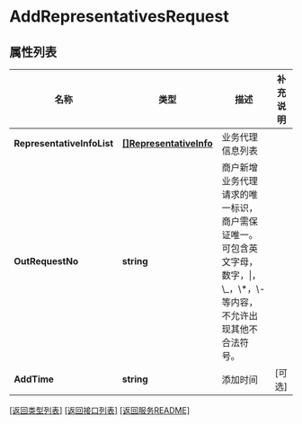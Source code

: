 # AddRepresentativesRequest

## 属性列表

名称 | 类型 | 描述 | 补充说明
------------ | ------------- | ------------- | -------------
**RepresentativeInfoList** | [**[]RepresentativeInfo**](RepresentativeInfo.md) | 业务代理信息列表 | 
**OutRequestNo** | **string** | 商户新增业务代理请求的唯一标识，商户需保证唯一。可包含英文字母，数字，\\|，\\_，\\*，\\-等内容，不允许出现其他不合法符号。 | 
**AddTime** | **string** | 添加时间 | [可选] 

[\[返回类型列表\]](README.md#类型列表)
[\[返回接口列表\]](README.md#接口列表)
[\[返回服务README\]](README.md)


